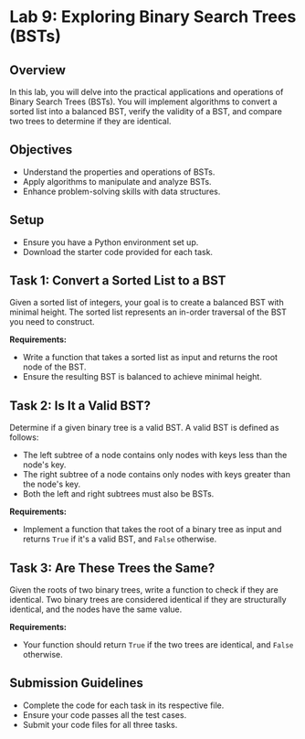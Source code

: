 # Lab 9: Exploring Binary Search Trees (BSTs)

## Overview
In this lab, you will delve into the practical applications and operations of Binary Search Trees (BSTs). You will implement algorithms to convert a sorted list into a balanced BST, verify the validity of a BST, and compare two trees to determine if they are identical.

## Objectives
- Understand the properties and operations of BSTs.
- Apply algorithms to manipulate and analyze BSTs.
- Enhance problem-solving skills with data structures.

## Setup
- Ensure you have a Python environment set up.
- Download the starter code provided for each task.

## Task 1: Convert a Sorted List to a BST
Given a sorted list of integers, your goal is to create a balanced BST with minimal height. The sorted list represents an in-order traversal of the BST you need to construct.

**Requirements:**
- Write a function that takes a sorted list as input and returns the root node of the BST.
- Ensure the resulting BST is balanced to achieve minimal height.

## Task 2: Is It a Valid BST?
Determine if a given binary tree is a valid BST. A valid BST is defined as follows:
- The left subtree of a node contains only nodes with keys less than the node's key.
- The right subtree of a node contains only nodes with keys greater than the node's key.
- Both the left and right subtrees must also be BSTs.

**Requirements:**
- Implement a function that takes the root of a binary tree as input and returns `True` if it's a valid BST, and `False` otherwise.

## Task 3: Are These Trees the Same?
Given the roots of two binary trees, write a function to check if they are identical. Two binary trees are considered identical if they are structurally identical, and the nodes have the same value.

**Requirements:**
- Your function should return `True` if the two trees are identical, and `False` otherwise.

## Submission Guidelines
- Complete the code for each task in its respective file.
- Ensure your code passes all the test cases.
- Submit your code files for all three tasks.

